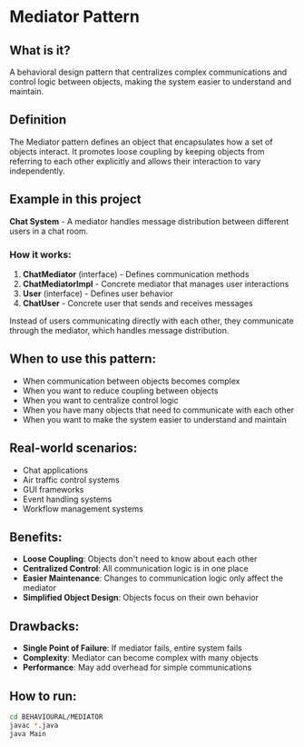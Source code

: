 # Mediator Pattern

## What is it?
A behavioral design pattern that centralizes complex communications and control logic between objects, making the system easier to understand and maintain.

## Definition
The Mediator pattern defines an object that encapsulates how a set of objects interact. It promotes loose coupling by keeping objects from referring to each other explicitly and allows their interaction to vary independently.

## Example in this project
**Chat System** - A mediator handles message distribution between different users in a chat room.

### How it works:
1. **ChatMediator** (interface) - Defines communication methods
2. **ChatMediatorImpl** - Concrete mediator that manages user interactions
3. **User** (interface) - Defines user behavior
4. **ChatUser** - Concrete user that sends and receives messages

Instead of users communicating directly with each other, they communicate through the mediator, which handles message distribution.

## When to use this pattern:
- When communication between objects becomes complex
- When you want to reduce coupling between objects
- When you want to centralize control logic
- When you have many objects that need to communicate with each other
- When you want to make the system easier to understand and maintain

## Real-world scenarios:
- Chat applications
- Air traffic control systems
- GUI frameworks
- Event handling systems
- Workflow management systems

## Benefits:
- **Loose Coupling**: Objects don't need to know about each other
- **Centralized Control**: All communication logic is in one place
- **Easier Maintenance**: Changes to communication logic only affect the mediator
- **Simplified Object Design**: Objects focus on their own behavior

## Drawbacks:
- **Single Point of Failure**: If mediator fails, entire system fails
- **Complexity**: Mediator can become complex with many objects
- **Performance**: May add overhead for simple communications

## How to run:
```bash
cd BEHAVIOURAL/MEDIATOR
javac *.java
java Main
```
